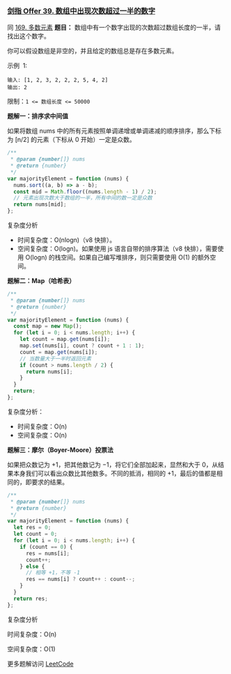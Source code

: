 ### [剑指 Offer 39. 数组中出现次数超过一半的数字](https://leetcode-cn.com/problems/shu-zu-zhong-chu-xian-ci-shu-chao-guo-yi-ban-de-shu-zi-lcof/)

同 [169. 多数元素](https://leetcode-cn.com/problems/majority-element/)
**题目：** 数组中有一个数字出现的次数超过数组长度的一半，请找出这个数字。

你可以假设数组是非空的，并且给定的数组总是存在多数元素。

示例  1:

```
输入: [1, 2, 3, 2, 2, 2, 5, 4, 2]
输出: 2
```

限制：`1 <= 数组长度 <= 50000`

**题解一：排序求中间值**

如果将数组 nums 中的所有元素按照单调递增或单调递减的顺序排序，那么下标为 [n/2] 的元素（下标从 0 开始）一定是众数。

```js
/**
 * @param {number[]} nums
 * @return {number}
 */
var majorityElement = function (nums) {
  nums.sort((a, b) => a - b);
  const mid = Math.floor((nums.length - 1) / 2);
  // 元素出现次数大于数组的一半，所有中间的数一定是众数
  return nums[mid];
};
```

复杂度分析

- 时间复杂度：O(nlogn)（v8 快排）。
- 空间复杂度：O(logn)。如果使用 js 语言自带的排序算法（v8 快排），需要使用 O(logn) 的栈空间。如果自己编写堆排序，则只需要使用 O(1) 的额外空间。

**题解二：Map（哈希表）**

```js
/**
 * @param {number[]} nums
 * @return {number}
 */
var majorityElement = function (nums) {
  const map = new Map();
  for (let i = 0; i < nums.length; i++) {
    let count = map.get(nums[i]);
    map.set(nums[i], count ? count + 1 : 1);
    count = map.get(nums[i]);
    // 当数量大于一半时返回元素
    if (count > nums.length / 2) {
      return nums[i];
    }
  }
  return;
};
```

复杂度分析：

- 时间复杂度：O(n)
- 空间复杂度：O(n)

**题解三：摩尔（Boyer-Moore）投票法**

如果把众数记为 +1，把其他数记为 −1，将它们全部加起来，显然和大于 0，从结果本身我们可以看出众数比其他数多。不同的抵消，相同的 +1，最后的值都是相同的，即要求的结果。

```js
/**
 * @param {number[]} nums
 * @return {number}
 */
var majorityElement = function (nums) {
  let res = 0;
  let count = 0;
  for (let i = 0; i < nums.length; i++) {
    if (count == 0) {
      res = nums[i];
      count++;
    } else {
      // 相等 +1，不等 -1
      res == nums[i] ? count++ : count--;
    }
  }
  return res;
};
```

复杂度分析

时间复杂度：O(n)

空间复杂度：O(1)

更多题解访问 [LeetCode](https://leetcode-cn.com/problems/majority-element/solution/duo-shu-yuan-su-by-leetcode-solution/)
